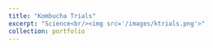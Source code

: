 ```yaml
---
title: "Kombucha Trials"
excerpt: "Science<br/><img src='/images/ktrials.png'>"
collection: portfolio
---
```

